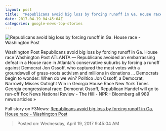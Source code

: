 ```yaml
---
layout: post
title:  "Republicans avoid big loss by forcing runoff in Ga. House race - Washington Post"
date: 2017-04-19 04:45:04Z
categories: google-news-top-stories
---
```


![Republicans avoid big loss by forcing runoff in Ga. House race - Washington Post](https://img.washingtonpost.com/rf/image_1484w/2010-2019/WashingtonPost/2017/04/19/National-Politics/Images/670006896.jpg)

Washington Post Republicans avoid big loss by forcing runoff in Ga. House race Washington Post ATLANTA — Republicans avoided an embarrassing defeat in a House race in Atlanta's conservative suburbs by forcing a runoff against Democrat Jon Ossoff, who captured the most votes with a groundswell of grass-roots activism and millions in donations ... Democrats begin to wonder: When do we win? Politico Jon Ossoff, a Democrat, Narrowly Misses Outright Win in Georgia House Race New York Times Georgia congressional race: Democrat Ossoff, Republican Handel will go to run-off Fox News National Review - The Hill - NPR - Bloomberg all 989 news articles »


Full story on F3News: [Republicans avoid big loss by forcing runoff in Ga. House race - Washington Post](http://www.f3nws.com/n/eyFCJE)

> Posted on: Wednesday, April 19, 2017 9:45:04 AM
